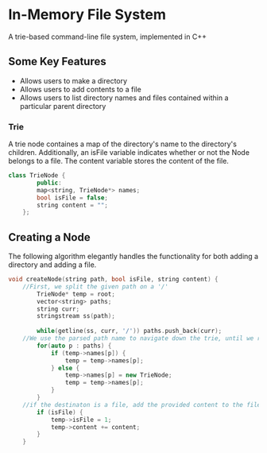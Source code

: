 # In-Memory File System
A trie-based command-line file system, implemented in C++

## Some Key Features
* Allows users to make a directory
* Allows users to add contents to a file
* Allows users to list directory names and files contained within a particular parent directory

### Trie 
A trie node containes a map of the directory's name to the directory's children. Additionally, an isFile variable indicates whether or not the Node belongs to a file. The content variable stores the content of the file. 

```C++
class TrieNode {
        public:
        map<string, TrieNode*> names;
        bool isFile = false;
        string content = "";
    };  
```


## Creating a Node
The following algorithm elegantly handles the functionality for both adding a directory and adding a file. 

```C++  
void createNode(string path, bool isFile, string content) {
    //First, we split the given path on a '/'
        TrieNode* temp = root;
        vector<string> paths;
        string curr;
        stringstream ss(path);
        
        while(getline(ss, curr, '/')) paths.push_back(curr);
    //We use the parsed path name to navigate down the trie, until we reach the desired directory or file
        for(auto p : paths) {
            if (temp->names[p]) {
                temp = temp->names[p];
            } else {
                temp->names[p] = new TrieNode;
                temp = temp->names[p];
            }
        }
    //if the destinaton is a file, add the provided content to the file
        if (isFile) {
            temp->isFile = 1;
            temp->content += content;
        }
    }
```
